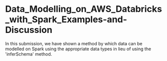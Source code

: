 # Data_Modelling_on_AWS_Databricks_with_Spark_Examples-and-Discussion

In this submission, we have shown a method by which data can be modelled on Spark using the appropriate data types in lieu of using the 'inferSchema' method. 
